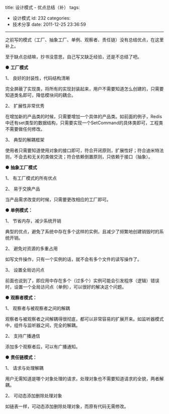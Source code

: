title: 设计模式 - 优点总结（补）
tags:
  - 设计模式
id: 232
categories:
  - 技术分享
date: 2011-12-25 23:36:59
---

之前写的模式（工厂、抽象工厂、单例、观察者、责任链）没有总结优点，在这里补上。
 <!--more-->  

至于缺点总结嘛，抄书没意思，自己写又缺乏经验，还是不总结了吧。

● **工厂模式**

1、 良好的封装性，代码结构清晰

完全屏蔽了实现类，将所有的实现封装起来，用户不需要知道怎么创建的，只需要知道类名即可，降低模块间的耦合。

2、 扩展性非常优秀

在增加新的产品类的时候，只需要增加一个具体的产品类。如前面的例子，Redis中还有set类型的数据结构，只需要实现一个SetCommand的具体类即可，工程类不需要做任何修改。

3、 典型的解耦框架

使用者只需要知道使用对象的接口即可，符合开闭原则，扩展性好；符合迪米特法则，不会去和无关的类做交流；符合依赖倒置原则，只依赖于接口（抽象）。

● **抽象工厂模式**

1、 有工厂模式的所有优点

2、 易于交换产品

当产品需求改变的时候，只需要更改相应的工厂即可。

● **单例模式：**

1、 节省内存，减少系统开销

典型的优点，避免了系统中存在多个这样的实例，且减少了频繁地创建销毁时的系统开销。

2、 避免对资源的多重占用

如写文件操作，只有一个实例的话，就不会有多个文件的读写操作了。

3、 设置全局访问点

前面也说到了，即应用中存在多个（过多个）实例可能会引发程序（逻辑）错误时，设置一个全局访问点（单例），可以很好的解决这个问题。

● **观察者模式：**

1、 观察者与被观察者之间的解耦

观察者与被观察者之间解耦得很彻底，都可以非常容易的扩展开来。如监听器模式中，组件与监听器之间，完全的解耦。

2、 支持广播通信

添加多个观察者后，可以有广播通知。

● **责任链模式：**

1、 请求与处理解耦

用户无需知道是哪个对象处理的请求，处理对象也不需要知道请求的全貌，两者解耦。

2、 可动态添加删除处理对象

如链表一样，可动态添加删除处理对象，而原有代码无需修改。
